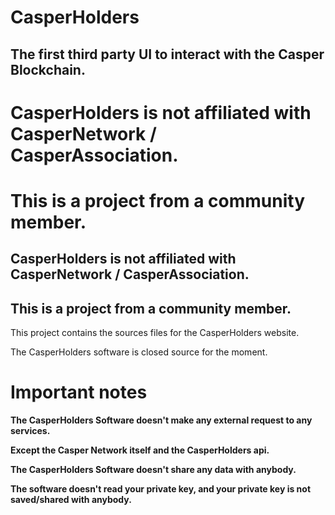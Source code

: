# CasperHolders
## The first third party UI to interact with the Casper Blockchain.

# CasperHolders is not affiliated with CasperNetwork / CasperAssociation.
# This is a project from a community member.

## CasperHolders is not affiliated with CasperNetwork / CasperAssociation.
## This is a project from a community member.

This project contains the sources files for the CasperHolders website.

The CasperHolders software is closed source for the moment.

# Important notes

**The CasperHolders Software doesn't make any external request to any services.**

**Except the Casper Network itself and the CasperHolders api.**

**The CasperHolders Software doesn't share any data with anybody.**

**The software doesn't read your private key, and your private key is not saved/shared with anybody.**